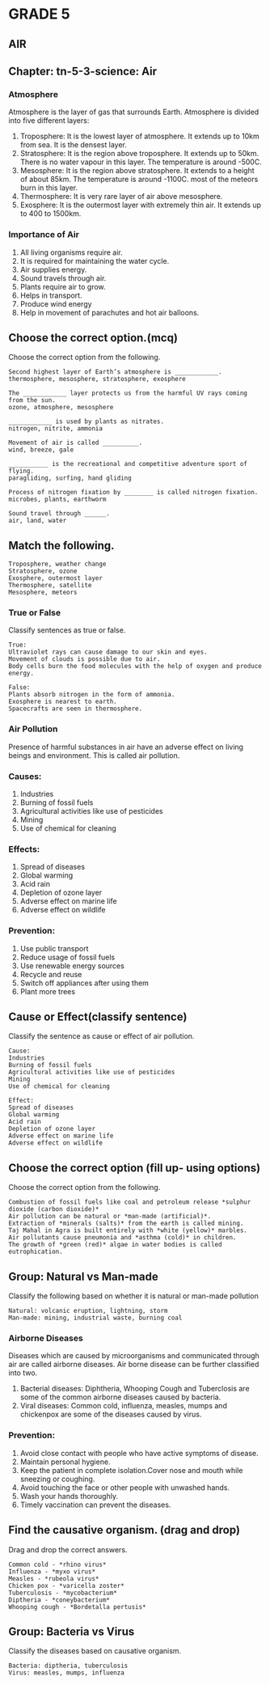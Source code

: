 # GRADE 5

## AIR

## Chapter: tn-5-3-science: Air

### Atmosphere

Atmosphere is the layer of gas that surrounds Earth. Atmosphere is divided into five different layers:
  1. Troposphere: It is the lowest layer of atmosphere. It extends up to 10km from sea. It is the densest layer.
  2. Stratosphere: It is the region above troposphere. It extends up to 50km. There is no water vapour in this layer. The temperature is around -500C.
  3. Mesosphere: It is the region above stratosphere. It extends to a height of about 85km. The temperature is around -1100C. most of the meteors burn in this layer.
  4. Thermosphere: It is very rare layer of air above mesosphere.
  5. Exosphere: It is the outermost layer with extremely thin air. It extends up to 400 to 1500km.

### Importance of Air
  1. All living organisms require air.
  2. It is required for maintaining the water cycle.
  3. Air supplies energy.
  4. Sound travels through air.
  5. Plants require air to grow.
  6. Helps in transport.
  7. Produce wind energy
  8. Help in movement of parachutes and hot air balloons.

## Choose the correct option.(mcq)

Choose the correct option from the following.
```
Second highest layer of Earth’s atmosphere is ____________.
thermosphere, mesosphere, stratosphere, exosphere

The ____________ layer protects us from the harmful UV rays coming from the sun.
ozone, atmosphere, mesosphere

____________ is used by plants as nitrates.
nitrogen, nitrite, ammonia

Movement of air is called __________.
wind, breeze, gale

___________ is the recreational and competitive adventure sport of flying.
paragliding, surfing, hand gliding 

Process of nitrogen fixation by ________ is called nitrogen fixation.
microbes, plants, earthworm

Sound travel through ______.
air, land, water 
```
## Match the following.

```
Troposphere, weather change
Stratosphere, ozone
Exosphere, outermost layer
Thermosphere, satellite
Mesosphere, meteors
```
### True or False

Classify sentences as true or false.
```
True:
Ultraviolet rays can cause damage to our skin and eyes.
Movement of clouds is possible due to air.
Body cells burn the food molecules with the help of oxygen and produce energy.

False:
Plants absorb nitrogen in the form of ammonia.
Exosphere is nearest to earth.
Spacecrafts are seen in thermosphere.
```

### Air Pollution

Presence of harmful substances in air have an  adverse effect on living beings and environment. This is called air pollution.

### Causes:
  1. Industries
  2. Burning of fossil fuels
  3. Agricultural activities like use of pesticides
  4. Mining 
  5. Use of chemical for cleaning

### Effects:
  1. Spread of diseases
  2. Global warming
  3. Acid rain
  4. Depletion of ozone layer
  5. Adverse effect on marine life
  6. Adverse effect on wildlife

### Prevention:
  1. Use public transport
  2. Reduce usage of fossil fuels
  3. Use renewable energy sources
  4. Recycle and reuse
  5. Switch off appliances after using them
  6. Plant more trees

## Cause or Effect(classify sentence)

Classify the sentence as cause or effect of air pollution.

```
Cause:
Industries
Burning of fossil fuels
Agricultural activities like use of pesticides
Mining 
Use of chemical for cleaning

Effect:
Spread of diseases
Global warming
Acid rain
Depletion of ozone layer
Adverse effect on marine life
Adverse effect on wildlife
```
## Choose the correct option (fill up- using options)

Choose the correct option from the following.

```
Combustion of fossil fuels like coal and petroleum release *sulphur dioxide (carbon dioxide)*
Air pollution can be natural or *man-made (artificial)*.
Extraction of *minerals (salts)* from the earth is called mining.
Taj Mahal in Agra is built entirely with *white (yellow)* marbles.
Air pollutants cause pneumonia and *asthma (cold)* in children.
The growth of *green (red)* algae in water bodies is called eutrophication.

```
## Group: Natural vs Man-made

Classify the following based on whether it is natural or man-made pollution
```
Natural: volcanic eruption, lightning, storm
Man-made: mining, industrial waste, burning coal
```
### Airborne Diseases

Diseases which are caused by microorganisms and communicated through air are called airborne diseases. Air borne disease can be further classified into two.

  1. Bacterial diseases: Diphtheria, Whooping Cough and Tuberclosis are some of the common airborne diseases caused by bacteria.
  2. Viral diseases: Common cold, influenza, measles, mumps and chickenpox are some of the diseases caused by virus.

### Prevention:
  1. Avoid close contact with people who have active symptoms of disease.
  2. Maintain personal hygiene.
  3. Keep the patient in complete isolation.Cover nose and mouth while sneezing or coughing.
  4. Avoid touching the face or other people with unwashed hands.
  5. Wash your hands thoroughly.
  6. Timely vaccination can prevent the diseases.

## Find the causative organism. (drag and drop)

Drag and drop the correct answers.

```
Common cold - *rhino virus*
Influenza - *myxo virus*
Measles - *rubeola virus*
Chicken pox - *varicella zoster*
Tuberculosis - *mycobacterium*
Diptheria - *coneybacterium*
Whooping cough - *Bordetalla pertusis*
```
## Group: Bacteria vs Virus

Classify the diseases based on causative organism.
```
Bacteria: diptheria, tuberculosis
Virus: measles, mumps, influenza
```

